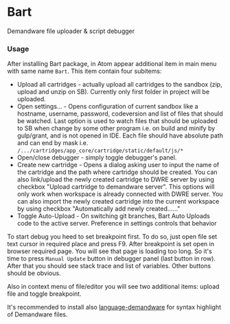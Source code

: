 
# Bart

Demandware file uploader & script debugger


### Usage

After installing Bart package, in Atom appear additional item in main menu with same name `Bart`. This item contain four subitems:

* Upload all cartridges - actually upload all cartridges to the sandbox (zip, upload and unzip on SB). Currently only first folder in project will be uploaded.
* Open settings... - Opens configuration of current sandbox like a hostname, username, password, codeversion and list of files that should be watched. Last option is used to watch files that should be uploaded to SB when change by some other program i.e. on build and minify by gulp/grant, and  is not opened in IDE. Each file should have absolute path and can end by mask i.e. `/.../cartridges/app_core/cartridge/static/default/js/*`
* Open/close debugger - simply toggle debugger's panel.
* Create new cartridge - Opens a dialog asking user to input the name of the cartridge and the path where cartridge should be created. You can also link/upload the newly created cartridge to DWRE server by using checkbox "Upload cartridge to demandware server". This options will only work when workspace is already connected with DWRE server.
You can also import the newly created cartridge into the current workspace by using checkbox "Automatically add newly created......"
* Toggle Auto-Upload - On switching git branches, Bart Auto Uploads code to the active server. Preference in settings controls that behavior

To start debug you heed to set breakpoint first. To do so, just open file set text cursor in required place and press F9. After breakpoint is set open in browser required page. You will see that page is loading too long. So it's time to press `Manual Update` button in debugger panel (last button in row). After that you should see stack trace and list of variables.
Other buttons should be obvious.

Also in context menu of file/editor you will see two additional items: upload file and toggle breakpoint.


It's recommended to install also [language-demandware](https://atom.io/packages/language-demandware) for syntax highlight of Demandware files.
